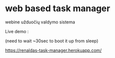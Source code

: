 # web based task manager
webine užduočių valdymo sistema

Live demo :

(need to wait ~30sec to boot it up from sleep)

https://renaldas-task-manager.herokuapp.com/
